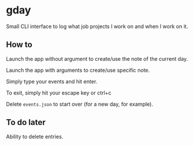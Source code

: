 # gday

Small CLI interface to log what job projects I work on and when I work on it.

## How to

Launch the app without argument to create/use the note of the current day.

Launch the app with arguments to create/use specific note.

Simply type your events and hit enter.

To exit, simply hit your escape key or ctrl+c

Delete `events.json` to start over (for a new day, for example).

## To do later

Ability to delete entries.
